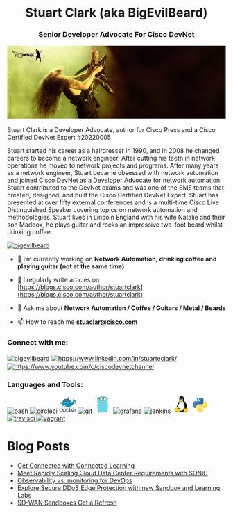 <h1 align="center">Stuart Clark (aka BigEvilBeard)</h1>
<h3 align="center">Senior Developer Advocate For Cisco DevNet</h3>


![DimebagImage](./images/dimebag.jpeg)

Stuart Clark is a Developer Advocate, author for Cisco Press and a Cisco Certified DevNet Expert #20220005

Stuart started his career as a hairdresser in 1990, and in 2008 he changed careers to become a network engineer. After cutting his teeth in network operations he moved to network projects and programs. After many years as a network engineer, Stuart became obsessed with network automation and joined Cisco DevNet as a Developer Advocate for network automation. Stuart contributed to the DevNet exams and was one of the SME teams that created, designed, and built the Cisco Certified DevNet Expert. Stuart has presented at over fifty external conferences and is a multi-time Cisco Live Distinguished Speaker covering topics on network automation and methodologies. Stuart lives in Lincoln England with his wife Natalie and their son Maddox, he plays guitar and rocks an impressive two-foot beard whilst drinking coffee.


<p align="left"> <a href="https://twitter.com/bigevilbeard" target="blank"><img src="https://img.shields.io/twitter/follow/bigevilbeard?logo=twitter&style=for-the-badge" alt="bigevilbeard" /></a> </p>

- 🔭 I’m currently working on **Network Automation, drinking coffee and playing guitar (not at the same time)**

- 📝 I regularly write articles on [https://blogs.cisco.com/author/stuartclark](https://blogs.cisco.com/author/stuartclark)

- 💬 Ask me about **Network Automation / Coffee / Guitars / Metal / Beards**

- 📫 How to reach me **stuaclar@cisco.com**

<h3 align="left">Connect with me:</h3>
<p align="left">
<a href="https://twitter.com/bigevilbeard" target="blank"><img align="center" src="https://raw.githubusercontent.com/rahuldkjain/github-profile-readme-generator/master/src/images/icons/Social/twitter.svg" alt="bigevilbeard" height="30" width="40" /></a>
<a href="https://www.linkedin.com/in/stuarteclark/" target="blank"><img align="center" src="https://raw.githubusercontent.com/rahuldkjain/github-profile-readme-generator/master/src/images/icons/Social/linked-in-alt.svg" alt="https://www.linkedin.com/in/stuarteclark/" height="30" width="40" /></a>
<a href="https://www.youtube.com/c/ciscodevnetchannel" target="blank"><img align="center" src="https://raw.githubusercontent.com/rahuldkjain/github-profile-readme-generator/master/src/images/icons/Social/youtube.svg" alt="https://www.youtube.com/c/ciscodevnetchannel" height="30" width="40" /></a>
</p>

<h3 align="left">Languages and Tools:</h3>
<p align="left"> <a href="https://www.gnu.org/software/bash/" target="_blank" rel="noreferrer"> <img src="https://www.vectorlogo.zone/logos/gnu_bash/gnu_bash-icon.svg" alt="bash" width="40" height="40"/> </a> <a href="https://circleci.com" target="_blank" rel="noreferrer"> <img src="https://www.vectorlogo.zone/logos/circleci/circleci-icon.svg" alt="circleci" width="40" height="40"/> </a> <a href="https://www.docker.com/" target="_blank" rel="noreferrer"> <img src="https://raw.githubusercontent.com/devicons/devicon/master/icons/docker/docker-original-wordmark.svg" alt="docker" width="40" height="40"/> </a> <a href="https://git-scm.com/" target="_blank" rel="noreferrer"> <img src="https://www.vectorlogo.zone/logos/git-scm/git-scm-icon.svg" alt="git" width="40" height="40"/> </a> <a href="https://golang.org" target="_blank" rel="noreferrer"> <img src="https://raw.githubusercontent.com/devicons/devicon/master/icons/go/go-original.svg" alt="go" width="40" height="40"/> </a> <a href="https://grafana.com" target="_blank" rel="noreferrer"> <img src="https://www.vectorlogo.zone/logos/grafana/grafana-icon.svg" alt="grafana" width="40" height="40"/> </a> <a href="https://www.jenkins.io" target="_blank" rel="noreferrer"> <img src="https://www.vectorlogo.zone/logos/jenkins/jenkins-icon.svg" alt="jenkins" width="40" height="40"/> </a> <a href="https://www.linux.org/" target="_blank" rel="noreferrer"> <img src="https://raw.githubusercontent.com/devicons/devicon/master/icons/linux/linux-original.svg" alt="linux" width="40" height="40"/> </a> <a href="https://www.python.org" target="_blank" rel="noreferrer"> <img src="https://raw.githubusercontent.com/devicons/devicon/master/icons/python/python-original.svg" alt="python" width="40" height="40"/> </a> <a href="https://travis-ci.org" target="_blank" rel="noreferrer"> <img src="https://www.vectorlogo.zone/logos/travis-ci/travis-ci-icon.svg" alt="travisci" width="40" height="40"/> </a> <a href="https://www.vagrantup.com/" target="_blank" rel="noreferrer"> <img src="https://www.vectorlogo.zone/logos/vagrantup/vagrantup-icon.svg" alt="vagrant" width="40" height="40"/> </a> </p>


# Blog Posts
<!-- BLOG-POST-LIST:START -->
- [Get Connected with Connected Learning](https://blogs.cisco.com/developer/connectedlearning01)
- [Meet Rapidly Scaling Cloud Data Center Requirements with SONiC](https://blogs.cisco.com/developer/sonicatcisco01)
- [Observability vs. monitoring for DevOps](https://blogs.cisco.com/developer/observabilityvsmonitoringdevops01)
- [Explore Secure DDoS Edge Protection with new Sandbox and Learning Labs](https://blogs.cisco.com/developer/secureedgeprotection01)
- [SD-WAN Sandboxes Get a Refresh](https://blogs.cisco.com/developer/sdwansandboxrefresh01)
<!-- BLOG-POST-LIST:END --> 
